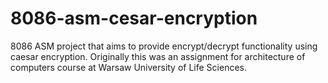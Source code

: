 # 8086-asm-cesar-encryption
8086 ASM project that aims to provide encrypt/decrypt functionality using caesar encryption. Originally this was an assignment for architecture of computers course at Warsaw University of Life Sciences.
